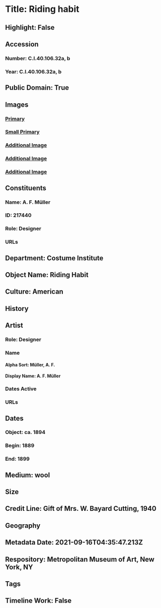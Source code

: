 # Title: Riding habit
## Highlight: False
## Accession
### Number: C.I.40.106.32a, b
### Year: C.I.40.106.32a, b
## Public Domain: True
## Images
### [Primary](https://images.metmuseum.org/CRDImages/ci/original/CI40.106.32ab_F.jpg)
### [Small Primary](https://images.metmuseum.org/CRDImages/ci/web-large/CI40.106.32ab_F.jpg)
### [Additional Image](https://images.metmuseum.org/CRDImages/ci/original/CI40.106.32ab_S.jpg)
### [Additional Image](https://images.metmuseum.org/CRDImages/ci/original/CI40.106.32ab_B.jpg)
### [Additional Image](https://images.metmuseum.org/CRDImages/ci/original/CI40.106.32a_label.jpg)
## Constituents
### Name: A. F. Müller
### ID: 217440
### Role: Designer
### URLs
## Department: Costume Institute
## Object Name: Riding Habit
## Culture: American
## History
## Artist
### Role: Designer
### Name
#### Alpha Sort: Müller, A. F.
#### Display Name: A. F. Müller
### Dates Active
### URLs
## Dates
### Object: ca. 1894
### Begin: 1889
### End: 1899
## Medium: wool
## Size
## Credit Line: Gift of Mrs. W. Bayard Cutting, 1940
## Geography
## Metadata Date: 2021-09-16T04:35:47.213Z
## Respository: Metropolitan Museum of Art, New York, NY
## Tags
## Timeline Work: False